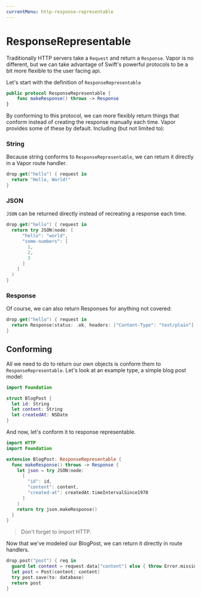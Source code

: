 ```yaml
---
currentMenu: http-response-representable
---
```


# ResponseRepresentable

Traditionally HTTP servers take a `Request` and return a `Response`. Vapor is no different, but we can take advantage of Swift's powerful protocols to be a bit more flexible to the user facing api.

Let's start with the definition of `ResponseRepresentable`

```swift
public protocol ResponseRepresentable {
    func makeResponse() throws -> Response
}
```

By conforming to this protocol, we can more flexibly return things that conform instead of creating the response manually each time. Vapor provides some of these by default. Including (but not limited to):

### String

Because string conforms to `ResponseRepresentable`, we can return it directly in a Vapor route handler.

```swift
drop.get("hello") { request in
  return "Hello, World!"
}
```

### JSON

`JSON` can be returned directly instead of recreating a response each time.

```swift
drop.get("hello") { request in
  return try JSON(node: [
      "hello": "world",
      "some-numbers": [
        1,
        2,
        3
      ]
    ]
  )
}
```

### Response

Of course, we can also return Responses for anything not covered:

```swift
drop.get("hello") { request in
  return Response(status: .ok, headers: ["Content-Type": "text/plain"], body: "Hello, World!")
}
```

## Conforming

All we need to do to return our own objects is conform them to `ResponseRepresentable`. Let's look at an example type, a simple blog post model:

```swift
import Foundation

struct BlogPost {
  let id: String
  let content: String
  let createdAt: NSDate
}
```

And now, let's conform it to response representable.

```swift
import HTTP
import Foundation

extension BlogPost: ResponseRepresentable {
  func makeResponse() throws -> Response {
    let json = try JSON(node:
      [
        "id": id,
        "content": content,
        "created-at": createdAt.timeIntervalSince1970
      ]
    )
    return try json.makeResponse()
  }
}
```

> Don't forget to import HTTP.

Now that we've modeled our BlogPost, we can return it directly in route handlers.

```swift
drop.post("post") { req in
  guard let content = request.data["content"] else { throw Error.missingContent }
  let post = Post(content: content)
  try post.save(to: database)
  return post
}
```
